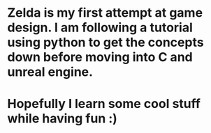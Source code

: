 # Zelda is my first attempt at game design. I am following a tutorial using python to get the concepts down before moving into C and unreal engine. 
# Hopefully I learn some cool stuff while having fun :) 
